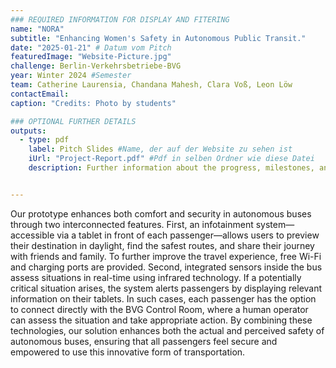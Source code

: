 ```yaml
---
### REQUIRED INFORMATION FOR DISPLAY AND FITERING
name: "NORA"
subtitle: "Enhancing Women's Safety in Autonomous Public Transit."
date: "2025-01-21" # Datum vom Pitch
featuredImage: "Website-Picture.jpg"
challenge: Berlin-Verkehrsbetriebe-BVG
year: Winter 2024 #Semester
team: Catherine Laurensia, Chandana Mahesh, Clara Voß, Leon Löw
contactEmail: 
caption: "Credits: Photo by students"

### OPTIONAL FURTHER DETAILS
outputs:
  - type: pdf
    label: Pitch Slides #Name, der auf der Website zu sehen ist
    iUrl: "Project-Report.pdf" #Pdf in selben Ordner wie diese Datei
    description: Further information about the progress, milestones, and roadblocks.


---
```


Our prototype enhances both comfort and security in autonomous buses through two interconnected features. First, an infotainment system—accessible via a tablet in front of each passenger—allows users to preview their destination in daylight, find the safest routes, and share their journey with friends and family. To further improve the travel experience, free Wi-Fi and charging ports are provided. Second, integrated sensors inside the bus assess situations in real-time using infrared
technology. If a potentially critical situation arises, the system alerts passengers by displaying relevant information on their tablets. In such cases, each passenger has the option to connect directly with the BVG Control Room, where a human operator can assess the situation and take appropriate action. By combining these technologies, our solution enhances both the actual and perceived safety of autonomous buses, ensuring that all passengers feel secure and empowered to use this innovative form of transportation.
